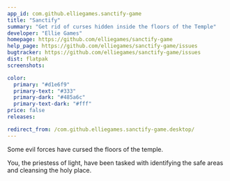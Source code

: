 ```yaml
---
app_id: com.github.elliegames.sanctify-game
title: "Sanctify"
summary: "Get rid of curses hidden inside the floors of the Temple"
developer: "Ellie Games"
homepage: https://github.com/elliegames/sanctify-game
help_page: https://github.com/elliegames/sanctify-game/issues
bugtracker: https://github.com/elliegames/sanctify-game/issues
dist: flatpak
screenshots:

color:
  primary: "#d1e6f9"
  primary-text: "#333"
  primary-dark: "#485a6c"
  primary-text-dark: "#fff"
price: false
releases:

redirect_from: /com.github.elliegames.sanctify-game.desktop/
---
```


<p>Some evil forces have cursed the floors of the temple.</p>
<p>You, the priestess of light, have been tasked with identifying the safe areas and cleansing the holy place.</p>